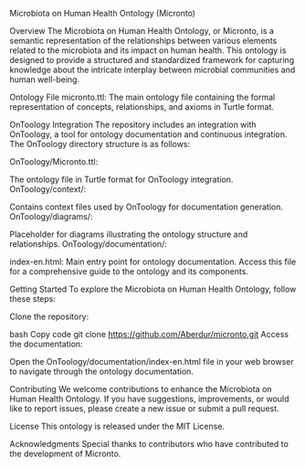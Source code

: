 Microbiota on Human Health Ontology (Micronto)

Overview
The Microbiota on Human Health Ontology, or Micronto, is a semantic representation of the relationships between various elements related to the microbiota and its impact on human health. This ontology is designed to provide a structured and standardized framework for capturing knowledge about the intricate interplay between microbial communities and human well-being.

Ontology File
micronto.ttl: The main ontology file containing the formal representation of concepts, relationships, and axioms in Turtle format.

OnToology Integration
The repository includes an integration with OnToology, a tool for ontology documentation and continuous integration. The OnToology directory structure is as follows:

OnToology/Micronto.ttl:

The ontology file in Turtle format for OnToology integration.
OnToology/context/:

Contains context files used by OnToology for documentation generation.
OnToology/diagrams/:

Placeholder for diagrams illustrating the ontology structure and relationships.
OnToology/documentation/:

index-en.html: Main entry point for ontology documentation. Access this file for a comprehensive guide to the ontology and its components.

Getting Started
To explore the Microbiota on Human Health Ontology, follow these steps:

Clone the repository:

bash
Copy code
git clone https://github.com/Aberdur/micronto.git
Access the documentation:

Open the OnToology/documentation/index-en.html file in your web browser to navigate through the ontology documentation.

Contributing
We welcome contributions to enhance the Microbiota on Human Health Ontology. If you have suggestions, improvements, or would like to report issues, please create a new issue or submit a pull request.

License
This ontology is released under the MIT License.

Acknowledgments
Special thanks to contributors who have contributed to the development of Micronto.

